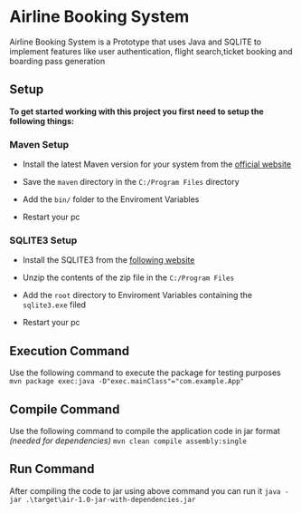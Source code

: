 # Airline Booking System

Airline Booking System is a Prototype that uses Java and SQLITE to implement features like user authentication, flight search,ticket booking and boarding pass generation

## Setup

**To get started working with this project you first need to setup the following things:**

### Maven Setup
* Install the latest Maven version for your system from the [<u>official website</u>](https://maven.apache.org/download.cgi) 

* Save the `maven` directory in the `C:/Program Files` directory

* Add the `bin/` folder to the Enviroment Variables

* Restart your pc

### SQLITE3 Setup
* Install the SQLITE3 from the [<u>following website</u>](https://www.sqlite.org/download.html)

* Unzip the contents of the zip file in the `C:/Program Files`

* Add the `root` directory to Enviroment Variables containing the `sqlite3.exe` filed

* Restart your pc

## Execution Command

Use the following command to execute the package for testing purposes
 ```mvn package exec:java -D"exec.mainClass"="com.example.App"```

## Compile Command

Use the following command to compile the application code in jar format *(needed for dependencies)*
 ```mvn clean compile assembly:single```

## Run Command
After compiling the code to jar using above command you can run it
 ```java -jar .\target\air-1.0-jar-with-dependencies.jar```